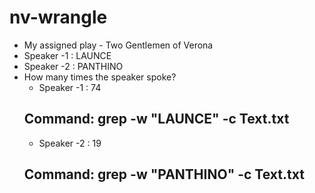 # nv-wrangle
* My assigned play - Two Gentlemen of Verona
* Speaker -1 : LAUNCE
* Speaker -2 : PANTHINO
* How many times the speaker spoke?
  - Speaker -1 : 74
  ## Command: grep -w "LAUNCE" -c Text.txt
  - Speaker -2 : 19
  ## Command: grep -w "PANTHINO" -c Text.txt
